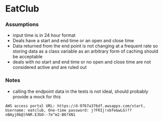 # EatClub

### Assumptions

- input time is in 24 hour format
- Deals have a start and end time or an open and close time
- Data returned from the end point is not changing at a frequent rate so storing data as a class variable as an arbitrary form of caching should be acceptable
- deals with no start and end time or no open and close time are not considered active and are ruled out

### Notes
- calling the endpoint data in the tests is not ideal, should probably provide a mock for this

```
AWS access portal URL: https://d-9767a376df.awsapps.com/start, Username: eatclub, One-time password: j?FRIj!xbfe&wLG)??nBAyj0b@)hNR.E3bO--7e^m2-B6?XN1
```